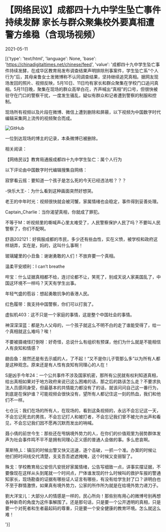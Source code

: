 # 【网络民议】成都四十九中学生坠亡事件持续发酵  家长与群众聚集校外要真相遭警方维稳（含现场视频）

2021-05-11

[{'type': 'text/html', 'language': None, 'base': 'https://chinadigitaltimes.net/chinese/feed', 'value': '成都四十九中学生坠亡事件持续发酵，在成华区教育局发布调查结果声明排除刑事案件，学生坠亡系“个人行为”后，其母亲鲁女士发微博称不认同调查结果，坚持继续追究真相。据网友现场发回的照片、视频反映，5月10日、11日均有家长和群众聚集在学校门口追问真相。5月11日晚，聚集在现场的群众高举白花，齐声喊出“真相”的口号，但很快被驻守在门口的警察干扰，一度发生骚乱，疑似有群众和记者遭到警察的制服和控制。

现场所有视频以及片段在微博、微信上遭到删除和屏蔽，以下视频为中国数字时代编辑采集网上流传的视频聚合而成。



![GitHub](https://chinadigitaltimes.net/chinese/files/2021/05/IMG_6148-scaled.jpg)

一位到达现场的博主的记录，本条微博已被删除。

相关阅读：



【网络民议】教育局通报成都四十九中学生坠亡：属个人行为



以下评论由中国数字时代编辑搜集自网络：



寂寥看云摇：要知道一个孩子是怎么死的今天已经违法啦？？？

-快乐大王-：为什么看到这种画面突然好想哭。

老王的中年时光：视频很快就会被河蟹，家属情绪也会稳定，事件得到妥善处理。

Captain_Charlie：当你渴望真相，你就成了罪犯。

不等于M：听视频里的嘶喊声心里太难受了，人民警察保护人民了吗？不要叫人民警察了，你们不配啊。

舒涵202121：好佩服成都的市民，多少还有些血性，实在义愤，被学校和政府这样胡弄，实在是，妈的，这叫什么事啊！

玻璃罐里的小丑鱼：谢谢勇敢的人们！不放弃要一个真相。

温柔平安顺利：I can&#8217;t breathe

哔宝：什么证据真相都不给，连讨论都不让，笑死了，别成天说人家美国乱了，中国这环境不一样吗？天天有学生出事。

年轻气盛的苞谷：想起勇敢抗争的香港人民。

红色履带：我支持中国警察，你们可以打我了。

虚拟机403：这不只是一个家庭的事情，这是整个中国社会的事情。

神深深深蓝：都是为人父母的，一个孩子就这么不明不白的走了谁能受得了，给一个真相就这么难吗？唉！

不要被摄魂怪打倒呀：好奇怪，总说什么有组织有预谋，他们为什么就是不能相信人有良知和情感？

龅齿鱼：居然还是有去示威的人，了不起！“又不是你儿子管那么多”以为所有人都是这种观念。原来还是有人性有良知有同理心的人在！

S是凶手今年24：一个公共事件不涉及国家机密，那所有公民就有权利知道真相，给出真相如果对于地方政府来说已这么困难的话，那之后的路该怎么走？不要求执法人员感同身受，但最基本的共情能力都没有了的话，就该问问自己这一番行为，到底是在保护谁？可能视频会很快没有，望所有人都记住这一刻的热血，我们和他们不一样。

七仓沅：我们在场的所有人，在现场的，看到这条视频的，永远不会忘记这一天，不会忘记死去的男孩，不会忘记打人和被打者，不会忘记我们曾不被允许出声和看见，不会忘记我们因不愿再沉默而发出的呐喊。

聂小倩的前世今生：那些还在甩锅境外势力的人，在你们的价值观里为弱势群体发声为社会事件鸣不平不是拥有同理心正义感的普通人会做的事。多么悲哀啊。

莱斯特_L：镇压的时候出警又快又迅速，逐个击破，一抓一个准。办案的时候让他们把时间线交代清楚，支支吾吾遮遮掩掩，这个时候又变弱智了。

殊戈：学校教育局公安但凡安抚好家属情绪，公告写细致一点，讲事实摆证据，不要像现在这样从头到尾就一个时间点，尸体谁发现的什么时候叫的救护车报的警通知家长，现场勘查的证据有哪些证人证言有哪些，有没有给学生封了口？讲明白也不至于群情激愤，如果真有境外势力，公家的所作所为就是在给境外势力递刀子。

劉大洋宝儿：大部分人的情感是一样的，民心所向！那些别有用心的微博号别再想各种新奇的角度为这件事解围了。还是那句话，只是要一个公开透明的真相，只是要一个对死者和生者最起码的尊重，只是要一个安全健康的教育环境。怎么就这么难！

'}]